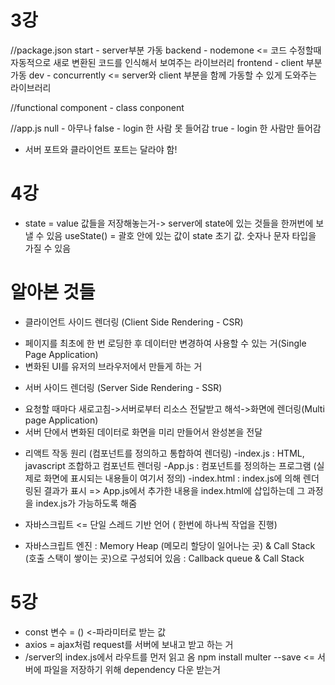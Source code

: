 # 3강
//package.json
start - server부분 가동
backend - nodemone <= 코드 수정할때 자동적으로 새로 변환된 코드를 인식해서 보여주는 라이브러리
frontend - client 부분 가동
dev - concurrently <= server와 client 부분을 함께 가동할 수 있게 도와주는 라이브러리

//functional component - class conponent

//app.js
null - 아무나
false - login 한 사람 못 들어감
true - login 한 사람만 들어감

* 서버 포트와 클라이언트 포트는 달라야 함!

# 4강
* state = value 값들을 저장해놓는거-> server에 state에 있는 것들을 한꺼번에 보낼 수 있음
useState() = 괄호 안에 있는 값이 state 초기 값. 숫자나 문자 타입을 가질 수 있음


# 알아본 것들

* 클라이언트 사이드 렌더링 (Client Side Rendering - CSR)
- 페이지를 최초에 한 번 로딩한 후 데이터만 변경하여 사용할 수 있는 거(Single Page Application)
- 변화된 UI를 유저의 브라우저에서 만들게 하는 거

* 서버 사이드 렌더링 (Server Side Rendering - SSR)
- 요청할 때마다 새로고침->서버로부터 리소스 전달받고 해석->화면에 렌더링(Multi page Application)
- 서버 단에서 변화된 데이터로 화면을 미리 만들어서 완성본을 전달

* 리액트 작동 원리
(컴포넌트를 정의하고 통합하여 렌더링)
-index.js : HTML, javascript 조합하고 컴포넌트 렌더링
-App.js : 컴포넌트를 정의하는 프로그램 (실제로 화면에 표시되는 내용들이 여기서 정의)
-index.html : index.js에 의해 렌더링된 결과가 표시
=> App.js에서 추가한 내용을 index.html에 삽입하는데 그 과정을 index.js가 가능하도록 해줌

* 자바스크립트 <= 단일 스레드 기반 언어 ( 한번에 하나씩 작업을 진행)
- 자바스크립트 엔진
  : Memory Heap (메모리 할당이 일어나는 곳) & Call Stack (호출 스택이 쌓이는 곳)으로 구성되어 있음
  : Callback queue & Call Stack
  
# 5강
* const 변수 = () <-파라미터로 받는 값
* axios = ajax처럼 request를 서버에 보내고 받고 하는 거
* /server의 index.js에서 라우트를 먼저 읽고 옴
npm install multer --save <= 서버에 파일을 저장하기 위해 dependency 다운 받는거